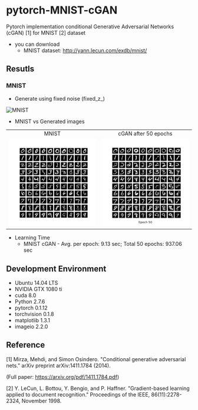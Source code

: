 # pytorch-MNIST-cGAN
Pytorch implementation conditional Generative Adversarial Networks (cGAN) [1] for MNIST [2] dataset

* you can download
  - MNIST dataset: http://yann.lecun.com/exdb/mnist/

## Resutls
### MNIST
* Generate using fixed noise (fixed_z_)

![MNIST](MNIST_cGAN_results/generation_animation.gif)

* MNIST vs Generated images

<table align='center'>
<tr align='center'>
<td> MNIST </td>
<td> cGAN after 50 epochs </td>
</tr>
<tr>
<td><img src = 'MNIST_cGAN_results/raw_MNIST.png'>
<td><img src = 'MNIST_cGAN_results/MNIST_cGAN_50.png'>
</tr>
</table>

* Learning Time
  * MNIST cGAN - Avg. per epoch: 9.13 sec; Total 50 epochs: 937.06 sec


## Development Environment

* Ubuntu 14.04 LTS
* NVIDIA GTX 1080 ti
* cuda 8.0
* Python 2.7.6
* pytorch 0.1.12
* torchvision 0.1.8
* matplotlib 1.3.1
* imageio 2.2.0

## Reference

[1] Mirza, Mehdi, and Simon Osindero. "Conditional generative adversarial nets." arXiv preprint arXiv:1411.1784 (2014).

(Full paper: https://arxiv.org/pdf/1411.1784.pdf)

[2] Y. LeCun, L. Bottou, Y. Bengio, and P. Haffner. "Gradient-based learning applied to document recognition." Proceedings of the IEEE, 86(11):2278-2324, November 1998.
